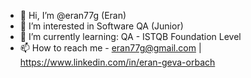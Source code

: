- 👋 Hi, I’m @eran77g (Eran)
- 👀 I’m interested in Software QA (Junior)
- 🌱 I’m currently learning: QA - ISTQB Foundation Level
- 📫 How to reach me - eran77g@gmail.com | https://www.linkedin.com/in/eran-geva-orbach 

<!---
eran77g/eran77g is a ✨ special ✨ repository because its `README.md` (this file) appears on your GitHub profile.
You can click the Preview link to take a look at your changes.
--->
